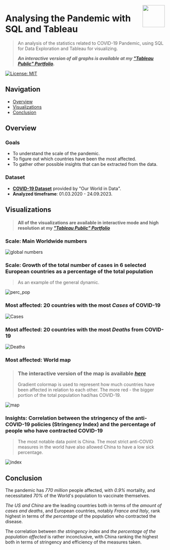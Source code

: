 <img src="https://github.com/a-vishniavetski/SQL-Tableau-COVID-analysis/assets/132013288/84a615e7-afbe-42b5-86ec-8f370e42257b" align="right" height="70"></img>

# Analysing the Pandemic with SQL and Tableau
> An analysis of the statistics related to COVID-19 Pandemic, using SQL for Data Exploration and Tableau for visualizing.
> 
> ***An interactive version of all graphs is available at my [*"Tableau Public" Portfolio*](https://public.tableau.com/app/profile/aliaksei.vishniavetski/viz/COVID19DataAnalysis_16981729659990/Dashboard1#1).***

[![License: MIT](https://img.shields.io/badge/License-MIT-yellow.svg)](https://opensource.org/licenses/MIT)

## Navigation

- [Overview](#overview)
- [Visualizations](#Visualizations)
- [Conclusion](#Conclusion)

## Overview

### Goals

- To understand the scale of the pandemic.
- To figure out which countries have been the most affected.
- To gather other possible insights that can be extracted from the data.

### Dataset 

- [**COVID-19 Dataset**](https://github.com/owid/covid-19-data) provided by "Our World in Data".
- **Analyzed timeframe**: 01.03.2020 - 24.09.2023.

## Visualizations

> #### **All of the visualizations are available in interactive mode and high resolution at my [*"Tableau Public" Portfolio*](https://public.tableau.com/app/profile/aliaksei.vishniavetski/viz/COVID19DataAnalysis_16981729659990/Dashboard1#1)**

### Scale: Main Worldwide numbers

![global numbers](https://github.com/a-vishniavetski/SQL-Tableau-COVID-analysis/assets/132013288/a24414b0-0745-4819-a94a-405485091bb2)

### Scale: Growth of the total number of cases in 6 selected European countries as a percentage of the total population
> As an example of the general dynamic.

![perc_pop](https://github.com/a-vishniavetski/SQL-Tableau-COVID-analysis/assets/132013288/de5368bd-df14-47ff-9856-6776d7576d8f)


### Most affected: 20 countries with the most *Cases* of COVID-19
![Cases](https://github.com/a-vishniavetski/SQL-Tableau-COVID-analysis/assets/132013288/2b195af6-bd92-4862-8512-b0e16534fa42)


### Most affected: 20 countries with the most *Deaths* from COVID-19
![Deaths](https://github.com/a-vishniavetski/SQL-Tableau-COVID-analysis/assets/132013288/d410aa1e-9906-4c30-bde4-420b6aeab2fd)


### Most affected: World map
> ### The interactive version of the map is available [*here*](https://public.tableau.com/app/profile/aliaksei.vishniavetski/viz/COVID19DataAnalysis_16981729659990/Dashboard1#1)
> Gradient colormap is used to represent how much countries have been affected in relation to each other. The more red - the bigger portion of the total population had/has COVID-19.

![map](https://github.com/a-vishniavetski/SQL-Tableau-COVID-analysis/assets/132013288/9c463aba-343d-4fea-9538-4e01800c94ae)


### Insights: Correlation between the stringency of the anti-COVID-19 policies (Stringency Index) and the percentage of people who have contracted COVID-19
> The most notable data point is China. The most strict anti-COVID measures in the world have also allowed China to have a low sick percentage.

![index](https://github.com/a-vishniavetski/SQL-Tableau-COVID-analysis/assets/132013288/d7f9a0c8-e306-458c-9c00-6a391423c582)

## Conclusion

The pandemic has _770 million_ people affected, with _0.9%_ mortality, and necessitated _70%_ of the World's population to vaccinate themselves.

_The US and China_ are the leading countries both in terms of the _amount of cases and deaths_, and European countries, notably _France and Italy_, rank highest in terms of _the percentage_ of the population who contracted the disease.

The correlation between _the stringency index_ and _the percentage of the population affected_ is rather inconclusive, with China ranking the highest both in terms of stringency and efficiency of the measures taken.

